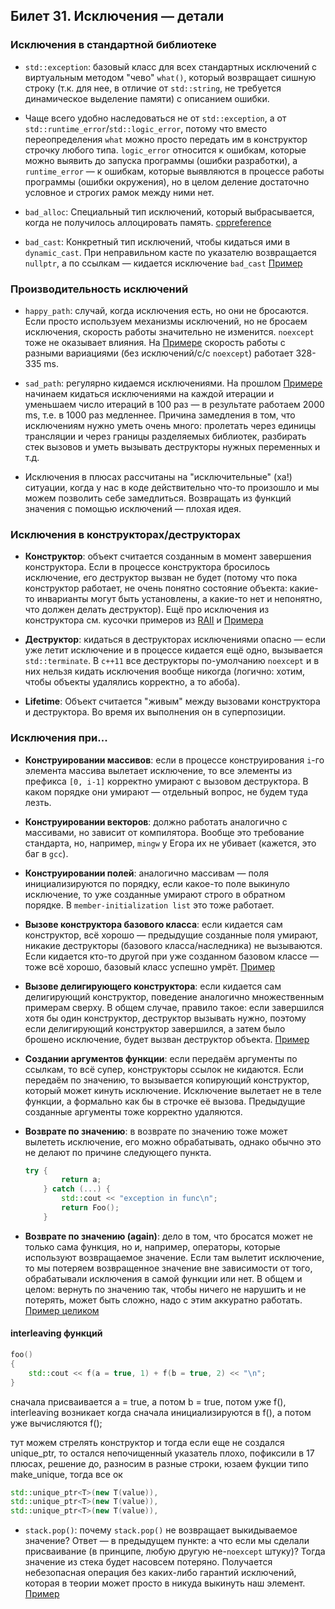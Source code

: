 ## Билет 31. Исключения — детали

### Исключения в стандартной библиотеке 

* `std::exception`: базовый класс для всех стандартных исключений с виртуальным методом "чево" `what()`, который возвращает сишную строку (т.к. для нее, в отличие от `std::string`, не требуется динамическое выделение памяти) с описанием ошибки.

* Чаще всего удобно наследоваться не от `std::exception`, а от `std::runtime_error`/`std::logic_error`, потому что вместо переопределения `what` можно просто передать им в конструктор строчку любого типа. `logic_error` относится к ошибкам, которые можно выявить до запуска программы (ошибки разработки), а `runtime_error` — к ошибкам, которые выявляются в процессе работы программы (ошибки окружения), но в целом деление достаточно условное и строгих рамок между ними нет.

* `bad_alloc`: Специальный тип исключений, который выбрасывается, когда не получилось аллоцировать память. [cppreference](https://en.cppreference.com/w/cpp/memory/new/bad_alloc)

* `bad_cast`: Конкретный тип исключений, чтобы кидаться ими в `dynamic_cast`. При неправильном касте по указателю возвращается `nullptr`, а по ссылкам — кидается исключение `bad_cast` [Пример](https://github.com/hse-spb-2021-cpp/lectures/blob/master/15-220117/03-basic-exceptions/10-std-exceptions.cpp)

### Производительность исключений

* `happy_path`: случай, когда исключения есть, но они не бросаются. Если просто используем механизмы исключений, но не бросаем исключения, скорость работы значительно не изменится. `noexcept` тоже не оказывает влияния. На [Примере](https://github.com/hse-spb-2021-cpp/lectures/blob/master/16-220124/01-intermediate-exceptions/10-speed-no-throw.cpp) скорость работы с разными вариациями (без исключений/с/с `noexcept`) работает 328-335 ms.

* `sad_path`: регулярно кидаемся исключениями. На прошлом [Примере](https://github.com/hse-spb-2021-cpp/lectures/blob/master/16-220124/01-intermediate-exceptions/11-speed-throw.cpp) начинаем кидаться исключениями на каждой итерации и уменьшаем число итераций в 100 раз — в результате работаем 2000 ms, т.е. в 1000 раз медленнее. Причина замедления в том, что исключениям нужно уметь очень много: пролетать через единицы трансляции и через границы разделяемых библиотек, разбирать стек вызовов и уметь вызывать деструкторы нужных переменных и т.д.

* Исключения в плюсах рассчитаны на "исключительные" (ха!) ситуации, когда у нас в коде действительно что-то произошло и мы можем позволить себе замедлиться. Возвращать из функций значения с помощью исключений — плохая идея. 

### Исключения в конструкторах/деструкторах

* **Конструктор**: объект считается созданным в момент завершения конструктора. Если в процессе конструктора бросилось исключение, его деструктор вызван не будет (потому что пока конструктор работает, не очень понятно состояние объекта: какие-то инварианты могут быть установлены, а какие-то нет и непонятно, что должен делать деструктор). Ещё про исключения из конструктора см. кусочки примеров из [RAII](https://github.com/hse-spb-2021-cpp/lectures/blob/master/16-220124/01-intermediate-exceptions/05-raii.cpp) и [Примера](https://github.com/hse-spb-2021-cpp/lectures/blob/master/16-220124/01-intermediate-exceptions/06b-catch-ctor-only.cpp)

* **Деструктор**: кидаться в деструкторах исключениями опасно — если уже летит исключение и в процессе кидается ещё одно, вызывается `std::terminate`. В `c++11` все деструкторы по-умолчанию `noexcept` и в них нельзя кидать исключения вообще никогда (логично: хотим, чтобы объекты удалялись корректно, а то абоба).

* **Lifetime**: Объект считается "живым" между вызовами конструктора и деструктора. Во время их выполнения он в суперпозиции.

### Исключения при...

* **Конструировании массивов**: если в процессе конструирования `i`-го элемента массива вылетает исключение, то все элементы из префикса `[0, i-1]` корректно умирают с вызовом деструктора. В каком порядке они умирают — отдельный вопрос, не будем туда лезть. 

* **Конструировании векторов**: должно работать аналогично с массивами, но зависит от компилятора. Вообще это требование стандарта, но, например, `mingw` у Егора их не убивает (кажется, это баг в `gcc`).

* **Конструировании полей**: аналогично массивам — поля инициализируются по порядку, если какое-то поле выкинуло исключение, то уже созданные умирают строго в обратном порядке. В `member-initialization list` это тоже работает. 

* **Вызове конструктора базового класса**: если кидается сам конструктор, всё хорошо — предыдущие созданные поля умирают, никакие деструкторы (базового класса/наследника) не вызываются. Если кидается кто-то другой при уже созданном базовом классе — тоже всё хорошо, базовый класс успешно умрёт. [Пример](https://github.com/hse-spb-2021-cpp/lectures/blob/master/16-220124/02-exceptions-everywhere/06-base.cpp)

* **Вызове делигирующего конструктора**: если кидается сам делигирующий конструктор, поведение аналогично множественным примерам сверху. В общем случае, правило такое: если завершился хотя бы один конструктор, деструктор вызывать нужно, поэтому если делигирующий конструктор завершился, а затем было брошено исключение, будет вызван деструктор объекта. [Пример](https://github.com/hse-spb-2021-cpp/lectures/blob/master/16-220124/02-exceptions-everywhere/05-delegated.cpp)

* **Создании аргументов функции**: если передаём аргументы по ссылкам, то всё супер, конструкторы ссылок не кидаются. Если передаём по значению, то вызывается копирующий конструктор, который может кинуть исключение. Исключение вылетает не в теле функции, а формально как бы в строчке её вызова. Предыдущие созданные аргументы тоже корректно удаляются.

* **Возврате по значению**: в возврате по значению тоже может вылететь исключение, его можно обрабатывать, однако обычно это не делают по причине следующего пункта.
	```c++
	try {
            return a;
        } catch (...) {
            std::cout << "exception in func\n";
            return Foo();
        }
	```

* **Возврате по значению (again)**: дело в том, что бросатся может не только сама функция, но и, например, операторы, которые используют возвращаемое значение. Если там вылетит исключение, то мы потеряем возвращенное значение вне зависимости от того, обрабатывали исключения в самой функции или нет. В общем и целом: вернуть по значению так, чтобы ничего не нарушить и не потерять, может быть сложно, надо с этим аккуратно работать. [Пример целиком](https://github.com/hse-spb-2021-cpp/lectures/blob/master/16-220124/02-exceptions-everywhere/13-return-assignment.cpp)

#### interleaving функций


```c++
foo()
{
    std::cout << f(a = true, 1) + f(b = true, 2) << "\n";
}
```
сначала присваивается a = true, а потом b = true, потом уже f(), interleaving возникает когда сначала 
инициализируются в f(), а потом уже вычисляются f();

тут можем стрелять конструктор и тогда если еще не создался unique_ptr, то остался непочищенный указатель
плохо, пофиксили в 17 плюсах, решение до, разносим в разные строки, юзаем фукции типо make_unique, тогда все ок

```c++
std::unique_ptr<T>(new T(value)),
std::unique_ptr<T>(new T(value)),
std::unique_ptr<T>(new T(value)),

```

* `stack.pop()`: почему `stack.pop()` не возвращает выкидываемое значение? Ответ — в предыдущем пункте: а что если мы сделали присваивание (в принципе, любую другую не-`noexcept` штуку)? Тогда значение из стека будет насовсем потеряно. Получается небезопасная операция без каких-либо гарантий исключений, которая в теории может просто в никуда выкинуть наш элемент. [Пример](https://github.com/hse-spb-2021-cpp/lectures/blob/master/16-220124/02-exceptions-everywhere/14-stack-pop.cpp)

